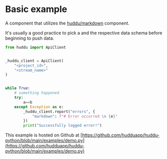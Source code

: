 # Basic example

A component that utilizes the [huddu/markdown](https://huddu.io/marketplace/697468167417722477) component.

It's usually a good practice to pick a and the respective data schema before beginning to push data.

```python
from huddu import ApiClient


_huddu_client = ApiClient(
    "<project_id>",
    "<stream_name>"
)


while True:
    # something happened
    try:
        a==b
    except Exception as e:
        _huddu_client.report("errors", {
            "markdown": f"# Error occurred \n {e}"
        })
        print("Successfully logged error!")
```

This example is hosted on Github at [https://github.com/hudduapp/huddu-python/blob/main/examples/demo.py](https://github.com/hudduapp/huddu-python/blob/main/examples/demo.py)
